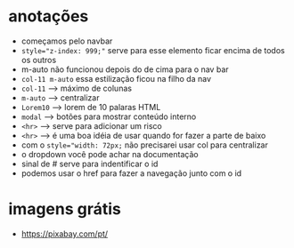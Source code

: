 # anotações

- começamos pelo navbar
- `style="z-index: 999;"` serve para esse elemento ficar encima de todos os outros
- m-auto não funcionou depois do de cima para o nav bar
- `col-11 m-auto` essa estilização ficou na filho da nav
- `col-11` --> máximo de colunas
- `m-auto` --> centralizar
- `Lorem10` --> lorem de 10 palaras HTML
- `modal` --> botões para mostrar conteúdo interno
- `<hr>` --> serve para adicionar um risco
- `<hr>` --> é uma boa idéia de usar quando for fazer a parte de baixo
- com o `style="width: 72px;` não precisarei usar col para centralizar
- o dropdown você pode achar na documentação
- sinal de # serve para indentificar o id
- podemos usar o href para fazer a navegação junto com o id

# imagens grátis

- https://pixabay.com/pt/